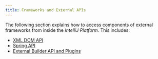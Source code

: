 ```yaml
---
title: Frameworks and External APIs
---
```


The following section explains how to access components of external frameworks from inside the *IntelliJ Platform*.
This includes:

* [XML DOM API](/reference_guide/frameworks_and_external_apis/xml_dom_api.md)
* [Spring API](/reference_guide/frameworks_and_external_apis/spring_api.md)
* [External Builder API and Plugins](/reference_guide/frameworks_and_external_apis/external_builder_api.md)
